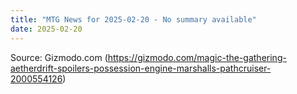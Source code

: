 ```yaml
---
title: "MTG News for 2025-02-20 - No summary available"
date: 2025-02-20
---
```




Source: Gizmodo.com (https://gizmodo.com/magic-the-gathering-aetherdrift-spoilers-possession-engine-marshalls-pathcruiser-2000554126)
